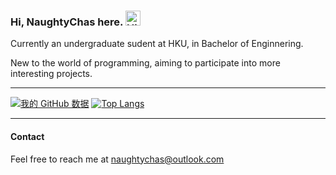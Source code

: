 ### Hi, NaughtyChas here. <img src='https://qpluspicture.oss-cn-beijing.aliyuncs.com/6LjjQA/Hi.gif' alt='Hi' width="24"/>

Currently an undergraduate sudent at HKU, in Bachelor of Enginnering.

New to the world of programming, aiming to participate into more interesting projects.

---

[![我的 GitHub 数据](https://github-readme-stats.vercel.app/api?username=NaughtyChas&show_icons=true)]() [![Top Langs](https://github-readme-stats.vercel.app/api/top-langs/?username=NaughtyChas&layout=compact)](https://github.com/anuraghazra/github-readme-stats)

---

#### Contact

Feel free to reach me at naughtychas@outlook.com

